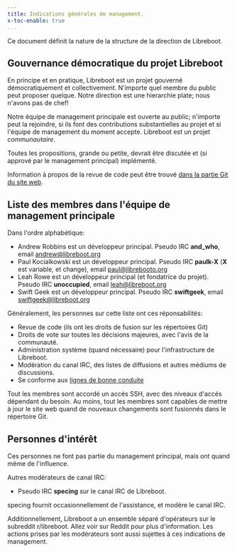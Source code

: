 ```yaml
---
title: Indications générales de management.
x-toc-enable: true
...
```


Ce document définit la nature de la structure de la direction de Libreboot.


Gouvernance démocratique du projet Libreboot
----------------------------------------------

En principe et en pratique, Libreboot est un projet gouverné démocratiquement et collectivement.
N'importe quel membre du public peut proposer quelque.
Notre direction est une hierarchie plate; nous n'avons pas de chef!

Notre équipe de management principale est ouverte au public; n'importe peut la rejoindre, si ils font des contributions substantielles au projet et si l'équipe de management du moment accepte.
Libreboot est un projet *communautaire*.

Toutes les propositions, grande ou petite, devrait être discutée et (si apprové par le management principal) implémenté.

Information à propos de la revue de code peut être trouvé [dans la partie Git du site web](git.md#indications-generales-pour-la-revue-de-code).


Liste des membres dans l'équipe de management principale
-------------------------------------------

Dans l'ordre alphabétique:

- Andrew Robbins est un développeur principal. Pseudo IRC **and\_who**, email [andrew@libreboot.org](mailto:andrew@libreboot.org)
- Paul Kocialkowski est un développeur principal. Pseudo IRC **paulk-X** (**X** est variable, et change), email [paul@librebooto.org](mailto:paul@libreboot.org)
- Leah Rowe est un développeur principal (et fondatrice du projet). Pseudo IRC **unoccupied**, email [leah@libreboot.org](mailto:leah@libreboot.org)
- Swift Geek est un développeur principal. Pseudo IRC **swiftgeek**, email [swiftgeek@libreboot.org](mailto:swiftgeek@libreboot.org)

Généralement, les personnes sur cette liste ont ces réponsabilités:

- Revue de code (ils ont les droits de fusion sur les répertoires Git)
- Droits de vote sur toutes les décisions majeures, avec l'avis de la communauté.
- Administration système (quand nécessaire) pour l'infrastructure de Libreboot.
- Modération du canal IRC, des listes de diffusions et autres médiums de discussions.
- Se conforme aux [lignes de bonne conduite](conduct.md)

Tout les membres sont accordé un accés SSH, avec des niveaux d'accés dépendant du besoin.
Au moins, tout les membres sont capables de mettre à jour le site web quand de nouveaux changements sont fusionnés dans le répertoire Git.



Personnes d'intérêt
------------------

Ces personnes ne font pas partie du management principal, mais ont quand même de l'influence.

Autres modérateurs de canal IRC:

- Pseudo IRC **specing** sur le canal IRC de Libreboot.

specing fournit occasionnellement de l'assistance, et modère le canal IRC.

Additionnellement, Libreboot a un ensemble séparé d'opérateurs sur le subreddit r/libreboot.
Allez voir sur Reddit pour plus d'information. Les actions prises par les modérateurs sont aussi sujettes à ces indications de management.

